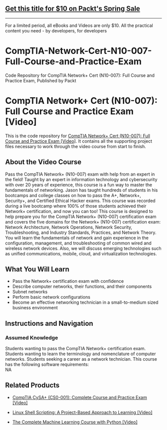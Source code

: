 ## [Get this title for $10 on Packt's Spring Sale](https://www.packt.com/V11585?utm_source=github&utm_medium=packt-github-repo&utm_campaign=spring_10_dollar_2022)
-----
For a limited period, all eBooks and Videos are only $10. All the practical content you need \- by developers, for developers

# CompTIA-Network-Cert-N10-007-Full-Course-and-Practice-Exam
Code Repository for CompTIA Network+ Cert (N10-007): Full Course and Practice Exam, Published by Packt
# CompTIA Network+ Cert (N10-007): Full Course and Practice Exam [Video]
This is the code repository for [CompTIA Network+ Cert (N10-007): Full Course and Practice Exam [Video]](https://www.packtpub.com/networking-and-servers/comptia-network-cert-n10-007-full-course-and-practice-exam-video). It contains all the supporting project files necessary to work through the video course from start to finish.
## About the Video Course
Pass the CompTIA Network+ (N10-007) exam with help from an expert in the field! Taught by an expert in information technology and cybersecurity with over 20 years of experience, this course is a fun way to master the fundamentals of networking. Jason has taught hundreds of students in his bootcamps and college classes on how to pass the A+, Network+, Security+, and Certified Ethical Hacker exams. This course was recorded during a live bootcamp where 100% of those students achieved their Network+ certification, and now you can too! This course is designed to help prepare you for the CompTIA Network+ (N10-007) certification exam and covers the five domains for the Network+ (N10-007) certification exam: Network Architecture, Network Operations, Network Security, Troubleshooting, and Industry Standards, Practices, and Network Theory. You will learn the fundamentals of network and gain experience in the configuration, management, and troubleshooting of common wired and wireless network devices. Also, we will discuss emerging technologies such as unified communications, mobile, cloud, and virtualization technologies.
<H2>What You Will Learn</H2>
<DIV class=book-info-will-learn-text>
<UL>
<LI>Pass the Network+ certification exam with confidence
<LI>Describe computer networks, their functions, and their components
<LI>Subnet networks
<LI>Perform basic network configurations
<LI>Become an effective networking technician in a small-to-medium sized business environment</LI></UL></DIV>

## Instructions and Navigation
### Assumed Knowledge
Students wanting to pass the CompTIA Network+ certification exam. Students wanting to learn the terminology and nomenclature of computer networks. Students seeking a career as a network technician.
This course has the following software requirements:<br/>
NA

## Related Products
* [CompTIA CySA+ (CS0-001): Complete Course and Practice Exam [Video]](https://www.packtpub.com/networking-and-servers/comptia-cysa-cs0-001-complete-course-and-practice-exam-video)

* [Linux Shell Scripting: A Project-Based Approach to Learning [Video]](https://www.packtpub.com/business/linux-shell-scripting-project-based-approach-learning-video)

* [The Complete Machine Learning Course with Python [Video]](https://www.packtpub.com/application-development/complete-machine-learning-course-python-video)
